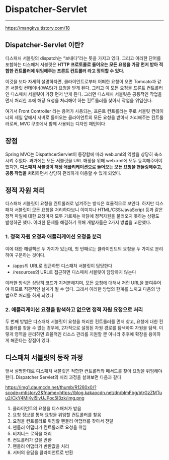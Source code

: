 # Dispatcher-Servlet

------

https://mangkyu.tistory.com/18

## Dispatcher-Servlet 이란?

디스패처 서블릿의 dispatch는 “보내다”라는 뜻을 가지고 있다. 그리고 이러한 단어를 포함하는 디스패처 서블릿은 **HTTP 프로토콜로 들어오는 모든 요청을 가장 먼저 받아 적합한 컨트롤러에 위임해주는 프론트 컨트롤러 라고 정의할 수 있다.**

이것을 보다 자세히 설명하자면, 클라이언트로부터 어떠한 요청이 오면 Tomcato과 같은 서블릿 컨테이너(WAS)가 요청을 받게 된다. 그리고 이 모든 요청을 프론트 컨트롤러인 디스패처 서블릿이 가장 먼저 받게 된다. 그러면 디스패처 서블릿은 공통적인 작업을 먼저 처리한 후에 해당 요청을 처리해야 하는 컨트롤러를 찾아서 작업을 위임한다.

여기서 Front Controller 라는 용어가 사용되는, 프론트 컨트롤러는 주로 서블릿 컨테이너의 제일 앞에서 서버로 들어오는 클라이언트의 모든 요청을 받아서 처리해주는 컨트롤러로써, MVC 구조에서 함께 사용되는 디자인 패턴이다

## 장점

Spring MVC는 DispathcerServlet이 등장함에 따라 web.xml의 역할을 상당히 축소시켜 주었다. 과거에는 모든 서블릿을 URL 매핑을 위해 web.xml에 모두 등록해주어야 했지만, **디스패처 서블릿이 해당 애플리케이션으로 들어오는 모든 요청을 핸들링해주고, 공통 작업을 처리**하면서 상당히 편리하게 이용할 수 있게 되었다.

## 정적 자원 처리

디스패처 서블릿이 요청을 컨트롤러로 넘겨주는 방식은 효율적으로 보인다. 하지만 디스패처 서블릿이 모든 요청을 처리하다보니 이미지나 HTML/CSS/JavaScript 등과 같은 정적 파일에 대한 요청마저 모두 가로채는 까닭에 정적자원을 불러오지 못하는 상황도 발생하곤 했다. 이러한 문제를 해결하기 위해 개발자들은 2가지 방법을 고안했다.

### 1. 정적 자원 요청과 애플리케이션 요청을 분리

이에 대한 해결책은 두 가지가 있는데, 첫 번째로는 클라이언트의 요청을 두 가지로 분리하여 구분하는 것이다.

- /apps의 URL로 접근하면 디스패처 서블릿이 담당한다
- /resources의 URL로 접근하면 디스패처 서블릿이 담당하지 않는다

이러한 방식은 상당히 코드가 지저분해지며, 모든 요청에 대해서 저런 URL을 붙여주어야 하므로 직관적인 설계가 될 수 없다. 그래서 이러한 방법의 한계를 느끼고 다음의 방법으로 처리를 하게 되었다

### 2. 애플리케이션 요청을 탐색하고 없으면 정적 자원 요청으로 처리

두 번째 방법은 디스패처 서블릿이 요청을 처리한 컨트롤러를 먼저 찾고, 요청에 대한 컨트롤러를 찾을 수 없는 경우에, 2차적으로 설정된 자원 경로를 탐색하여 자원을 탐색. 이렇게 영역을 분리하면 효율적인 리소스 관리를 지원할 뿐 아니라 추후에 확장을 용이하게 해준다는 장점이 있다.

## 디스패처 서블릿의 동작 과정

앞서 설명한대로 디스패처 서블릿은 적합한 컨트롤러와 메서드를 찾아 요청을 위임해야 한다. Dispatcher Servlet의 처리 과정을 살펴보면 다음과 같다

https://img1.daumcdn.net/thumb/R1280x0/?scode=mtistory2&fname=https://blog.kakaocdn.net/dn/bImFbg/btrGzZMTuu2/CkY4MiKvl5ivUJPoc5I3zk/img.png

1. 클라이언트의 요청을 디스패처가 받음
2. 요청 정보를 통해 요청을 위임할 컨트롤러를 찾음
3. 요청을 컨트롤러로 위임할 핸들러 어댑터를 찾아서 전달
4. 핸들러 어댑터가 컨트롤러로 요청을 위임
5. 비지니스 로직을 처리
6. 컨트롤러가 값을 반환
7. 핸들러 어댑터가 반환값을 처리
8. 서버의 응답을 클라이언트로 반환